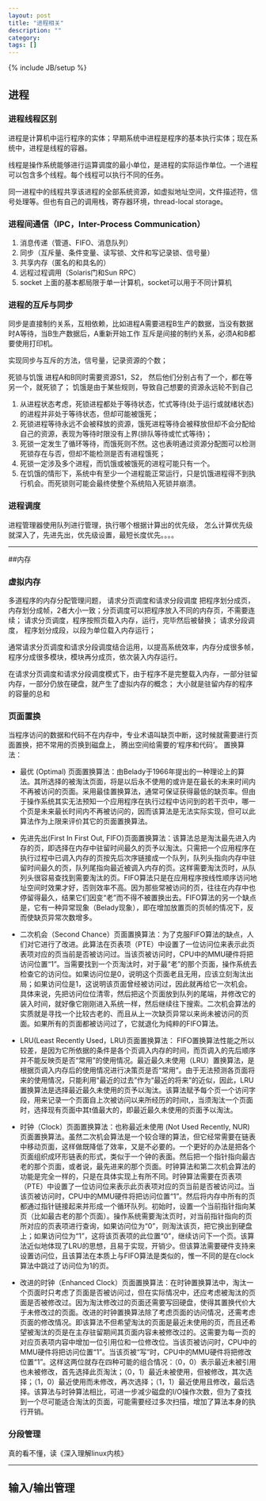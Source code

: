 ```yaml
---
layout: post
title: "进程相关"
description: ""
category: 
tags: []
---
```

{% include JB/setup %}
## 进程

### 进程线程区别
进程是计算机中运行程序的实体；早期系统中进程是程序的基本执行实体；现在系统中，进程是线程的容器。

线程是操作系统能够进行运算调度的最小单位，是进程的实际运作单位。一个进程可以包含多个线程。每个线程可以执行不同的任务。

同一进程中的线程共享该进程的全部系统资源，如虚拟地址空间，文件描述符，信号处理等。但也有自己的调用栈，寄存器环境，thread-local storage。




### 进程间通信（IPC，Inter-Process Communication）


1. 消息传递（管道、FIFO、消息队列）
2. 同步（互斥量、条件变量、读写锁、文件和写记录锁、信号量）
3. 共享内存（匿名的和具名的）
4. 远程过程调用（Solaris门和Sun RPC）
5. socket  上面的基本都局限于单一计算机，socket可以用于不同计算机


### 进程的互斥与同步
同步是直接制约关系，互相依赖，比如进程A需要进程B生产的数据，当没有数据时A等待，当B生产数据后，A重新开始工作
互斥是间接的制约关系，必须A和B都要使用打印机。

实现同步与互斥的方法，信号量，记录资源的个数；

死锁与饥饿
进程A和B同时需要资源S1，S2， 然后他们分别占有了一个，都在等另一个，就死锁了； 饥饿是由于某些规则，导致自己想要的资源永远轮不到自己

1. 从进程状态考虑，死锁进程都处于等待状态，忙式等待(处于运行或就绪状态)的进程并非处于等待状态，但却可能被饿死；
2. 死锁进程等待永远不会被释放的资源，饿死进程等待会被释放但却不会分配给自己的资源，表现为等待时限没有上界(排队等待或忙式等待)；
3. 死锁一定发生了循环等待，而饿死则不然。这也表明通过资源分配图可以检测死锁存在与否，但却不能检测是否有进程饿死；
4. 死锁一定涉及多个进程，而饥饿或被饿死的进程可能只有一个。
5. 在饥饿的情形下，系统中有至少一个进程能正常运行，只是饥饿进程得不到执行机会。而死锁则可能会最终使整个系统陷入死锁并崩溃。

### 进程调度
进程管理器使用队列进行管理，执行哪个根据计算出的优先级， 怎么计算优先级就深入了，先进先出，优先级设置，最短长度优先。。。。

***
##内存
### 虚拟内存
多道程序的内存分配管理问题， 请求分页调度和请求分段调度
把程序划分成页，内存划分成帧，2者大小一致；分页调度可以把程序放入不同的内存页，不需要连续； 请求分页调度，程序按照页载入内存，运行，完毕然后被替换；  请求分段调度， 程序划分成段，以段为单位载入内存运行； 

通常请求分页调度和请求分段调度结合运用，以提高系统效率，内存分成很多帧，程序分成很多模块，模块再分成页，依次装入内存运行。


在请求分页调度和请求分段调度模式下，由于程序不是完整载入内存，一部分驻留内存，一部分仍放在硬盘，就产生了虚拟内存的概念； 大小就是驻留内存的程序的容量的总和
### 页面置换
当程序访问的数据和代码不在内存中，专业术语叫缺页中断，这时候就需要进行页面置换，把不常用的页换到磁盘上， 腾出空间给需要的‘程序和代码’。
置换算法：

- 最优 (Optimal) 页面置换算法：由Belady于1966年提出的一种理论上的算法。其所选择的被淘汰页面，将是以后永不使用的或许是在最长的未来时间内不再被访问的页面。采用最佳置换算法，通常可保证获得最低的缺页率。但由于操作系统其实无法预知一个应用程序在执行过程中访问到的若干页中，哪一个页是未来最长时间内不再被访问的，因而该算法是无法实际实现，但可以此算法作为上限来评价其它的页面置换算法。

- 先进先出(First In First Out, FIFO)页面置换算法：该算法总是淘汰最先进入内存的页，即选择在内存中驻留时间最久的页予以淘汰。只需把一个应用程序在执行过程中已调入内存的页按先后次序链接成一个队列，队列头指向内存中驻留时间最久的页，队列尾指向最近被调入内存的页。这样需要淘汰页时，从队列头很容易查找到需要淘汰的页。FIFO算法只是在应用程序按线性顺序访问地址空间时效果才好，否则效率不高。因为那些常被访问的页，往往在内存中也停留得最久，结果它们因变“老”而不得不被置换出去。FIFO算法的另一个缺点是，它有一种异常现象（Belady现象），即在增加放置页的页帧的情况下，反而使缺页异常次数增多。

- 二次机会（Second Chance）页面置换算法：为了克服FIFO算法的缺点，人们对它进行了改进。此算法在页表项（PTE）中设置了一位访问位来表示此页表项对应的页当前是否被访问过。当该页被访问时，CPU中的MMU硬件将把访问位置“1”。当需要找到一个页淘汰时，对于最“老”的那个页面，操作系统去检查它的访问位。如果访问位是0，说明这个页面老且无用，应该立刻淘汰出局；如果访问位是1，这说明该页面曾经被访问过，因此就再给它一次机会。具体来说，先把访问位位清零，然后把这个页面放到队列的尾端，并修改它的装入时间，就好像它刚刚进入系统一样，然后继续往下搜索。二次机会算法的实质就是寻找一个比较古老的、而且从上一次缺页异常以来尚未被访问的页面。如果所有的页面都被访问过了，它就退化为纯粹的FIFO算法。

- LRU(Least Recently Used，LRU)页面置换算法： FIFO置换算法性能之所以较差，是因为它所依据的条件是各个页调入内存的时间，而页调入的先后顺序并不能反映页是否“常用”的使用情况。最近最久未使用（LRU）置换算法，是根据页调入内存后的使用情况进行决策页是否“常用”。由于无法预测各页面将来的使用情况，只能利用“最近的过去”作为“最近的将来”的近似，因此，LRU置换算法是选择最近最久未使用的页予以淘汰。该算法赋予每个页一个访问字段，用来记录一个页面自上次被访问以来所经历的时间t,，当须淘汰一个页面时，选择现有页面中其t值最大的，即最近最久未使用的页面予以淘汰。

- 时钟（Clock）页面置换算法：也称最近未使用 (Not Used Recently, NUR) 页面置换算法。虽然二次机会算法是一个较合理的算法，但它经常需要在链表中移动页面，这样做既降低了效率，又是不必要的。一个更好的办法是把各个页面组织成环形链表的形式，类似于一个钟的表面。然后把一个指针指向最古老的那个页面，或者说，最先进来的那个页面。时钟算法和第二次机会算法的功能是完全一样的，只是在具体实现上有所不同。时钟算法需要在页表项（PTE）中设置了一位访问位来表示此页表项对应的页当前是否被访问过。当该页被访问时，CPU中的MMU硬件将把访问位置“1”。然后将内存中所有的页都通过指针链接起来并形成一个循环队列。初始时，设置一个当前指针指向某页（比如最古老的那个页面）。操作系统需要淘汰页时，对当前指针指向的页所对应的页表项进行查询，如果访问位为“0”，则淘汰该页，把它换出到硬盘上；如果访问位为“1”，这将该页表项的此位置“0”，继续访问下一个页。该算法近似地体现了LRU的思想，且易于实现，开销少。但该算法需要硬件支持来设置访问位，且该算法在本质上与FIFO算法是类似的，惟一不同的是在clock算法中跳过了访问位为1的页。

- 改进的时钟（Enhanced Clock）页面置换算法：在时钟置换算法中，淘汰一个页面时只考虑了页面是否被访问过，但在实际情况中，还应考虑被淘汰的页面是否被修改过。因为淘汰修改过的页面还需要写回硬盘，使得其置换代价大于未修改过的页面。改进的时钟置换算法除了考虑页面的访问情况，还需考虑页面的修改情况。即该算法不但希望淘汰的页面是最近未使用的页，而且还希望被淘汰的页是在主存驻留期间其页面内容未被修改过的。这需要为每一页的对应页表项内容中增加一位引用位和一位修改位。当该页被访问时，CPU中的MMU硬件将把访问位置“1”。当该页被“写”时，CPU中的MMU硬件将把修改位置“1”。这样这两位就存在四种可能的组合情况：（0，0）表示最近未被引用也未被修改，首先选择此页淘汰；（0，1）最近未被使用，但被修改，其次选择；（1，0）最近使用而未修改，再次选择；（1，1）最近使用且修改，最后选择。该算法与时钟算法相比，可进一步减少磁盘的I/O操作次数，但为了查找到一个尽可能适合淘汰的页面，可能需要经过多次扫描，增加了算法本身的执行开销。
### 分段管理
真的看不懂，读《深入理解linux内核》

***

## 输入/输出管理



